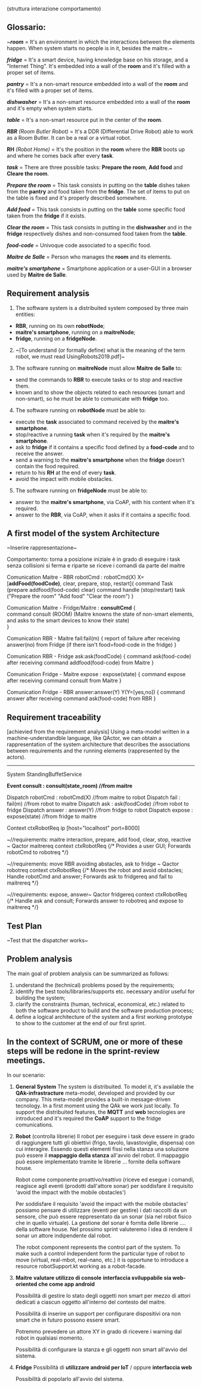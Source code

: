 (struttura interazione comportamento)

## Glossario:
~***room*** = It's an environment in which the interactions between the elements happen. When system starts no people is in it, besides the maitre.~

***fridge*** = It's a smart device, having knowledge base on his storage, and a "Internet Thing". It's embedded into a wall of the **room** and it's filled with a proper set of items.

***pantry*** = It's a non-smart resource embedded into a wall of the **room** and it's filled with a proper set of items.

***dishwasher*** = It's a non-smart resource embedded into a wall of the **room** and it's empty when system starts.

***table*** = It's a non-smart resource put in the center of the **room**. 

***RBR*** *(Room Butler Robot)* = It's a DDR (Differential Drive Robot) able to work as a Room Butler. It can be a real or a virtual robot. 

**RH** *(Robot Home)* = It's the position in the **room** where the **RBR** boots up and where he comes back after every **task**.

***task*** = There are three possible tasks: **Prepare the room**, **Add food** and **Cleare the room**. 

***Prepare the room*** = This task consists in putting on the **table** dishes taken from the **pantry** and food taken from the **fridge**. The set of items to put on the table is fixed and it's properly described somewhere.

***Add food*** = This task consists in putting on the **table** some specific food taken from the **fridge** if it exists.

***Clear the room*** = This task consists in putting in the **dishwasher** and in the **fridge** respectively dishes and non-consumed food taken from the **table**.

***food-code*** = Univoque code associated to a specific food.

***Maitre de Salle*** = Person who manages the **room** and its elements.

***maitre's smartphone*** = Smartphone application or a user-GUI in a browser used by **Maitre de Salle**.


## Requirement analysis
1. The software system is a distribuited system composed by three main entities: 
- **RBR**, running on its own **robotNode**;
- **maitre's smartphone**, running on a **maitreNode**;
- **fridge**, running on a **fridgeNode**. 

2. ~[To understand (or formally define) what is the meaning of the term robot, we must read UsingRobots2019.pdf]~

3. The software running on **maitreNode** must allow **Maitre de Salle** to:
- send the commands to **RBR** to execute tasks or to stop and reactive them.
- known and to show the objects related to each resources (smart and non-smart), so he must be able to comunicate with **fridge** too.

4. The software running on **robotNode** must be able to:
- execute the **task** associated to command received by the **maitre's smartphone**. 
- stop/reactive a running **task** when it's required by the **maitre's smartphone**. 
- ask to **fridge** if it contains a specific food defined by a **food-code** and to receive the answer.
- send a warning to the **maitre's smartphone** when the **fridge** doesn't contain the food required.
- return to his **RH** at the end of every **task**.
- avoid the impact with mobile obstacles.

5. The software running on **fridgeNode** must be able to:
- answer to the **maitre's smartphone**, via CoAP, with his content when it's required.
- answer to the **RBR**, via CoAP, when it asks if it contains a specific food.


## A first model of the system Architecture
~Inserire rappresentazione~

Comportamento:
	torna a posizione iniziale
	è in grado di eseguire i task senza collisioni 
	si ferma e riparte se riceve i comandi da parte del maitre

Comunication Maitre - RBR robotCmd : robotCmd(X) X=[**addFood(foodCode)**, clear, prepare, stop, restart]{
	command Task (prepare addfood(food-code) clear) 
	command handle (stop/restart)
	task ("Prepare the room" "Add food" "Clear the room")
}

Comunication Maitre - Fridge/Maitre : **consultCmd** {  
	command consult (ROOM)
	(Maitre knowns the state of non-smart elements, and asks to the smart devices to know their state)	
}

Comunication RBR - Maitre fail:fail(m) {
	report of failure after receiving answer(no) from Fridge (if there isn't food=food-code in the fridge)
}

Comunication RBR - Fridge ask:ask(foodCode) {
	command ask(food-code) after receiving command addfood(food-code) from Maitre
}

Comunication Fridge -  Maitre expose : expose(state) {
	command expose after receiving command consult from Maitre
}

Comunication Fridge - RBR answer:answer(Y) Y(Y=[yes,no]) {
	command answer after receiving command ask(food-code) from RBR
}

## Requirement traceability
[achievied from the requirement analysis]
Using a meta-model written in a machine-understandble language, like QActor, we can obtain a rappresentation of the system architecture that describes the associations between requirements and the running elements (rappresented by the actors).

--------------------------------------------------------------------------------------------------
System StandingBuffetService

**Event 	 consult	: consult(state_room)	//from maitre**

Dispatch robotCmd	: robotCmd(X) 	 		//from maitre to robot 
Dispatch fail		: fail(m)			 	//from robot to maitre
Dispatch ask 		: ask(foodCode) 		//from robot to fridge
Dispatch answer 	: answer(Y)			 	//from fridge to robot
Dispatch expose		: expose(state)  		//from fridge to maitre

Context ctxRobotReq ip [host="localhost" port=8000] 

~//requirements: maitre interaction, prepare, add food, clear, stop, reactive ~
Qactor maitrereq context ctxRobotReq 	{/* Provides a user GUI; Forwards robotCmd to robotreq */}

~//requirements: move RBR avoiding abstacles, ask to fridge ~
Qactor robotreq context ctxRobotReq 	{/* Moves the robot and avoid obstacles; Handle robotCmd and answer; Forwards ask to fridgereq and fail to maitrereq */}

~//requirements: expose, answer~
Qactor fridgereq context ctxRobotReq 	{/* Handle ask and consult; Forwards answer to robotreq and expose to maitrereq */}

## Test Plan
~Test that the dispatcher works~

## Problem analysis
The main goal of problem analysis can be summarized as follows:

1.	understand the (technical) problems posed by the requirements;
2.  identify the best tools/libraries/supports etc. necessary and/or useful for building the system;
3.	clarify the constraints (human, technical, economical, etc.) related to both the software product to build and the software production process;
4.	define a logical architecture of the system and a first working prototype to show to the customer at the end of our first sprint.

In the context of SCRUM, one or more of these steps will be redone in the sprint-review meetings. 
--------------------------------------------------------------
In our scenario:

1. **General System**
   The system is distribuited. To model it, it's available the **QAk-infrastracture** meta-model, developed and provided by our company. This meta-model provides a built-in message-driven tecnology. In a first moment using the QAk we work just locally. To support the distribuited features, the **MQTT** and **web** tecnologies are introduced and it's required the **CoAP** support to the fridge comunications. 

2. **Robot** (controlla librerie)
	Il robot per eseguire i task deve essere in grado di raggiungere tutti gli obiettivi (frigo, tavolo, lavastoviglie, dispensa) con cui interagire. Essendo questi elementi fissi nella stanza una soluzione può essere il **mappaggio della stanza** all'avvio del robot.
	Il mappaggio può essere implementato tramite le librerie ... fornite della software house.	
	
	Robot come componente proattivo/reattivo (riceve ed esegue i comandi, reagisce agli eventi (prodotti dall'attore sonar) per soddisfare il requisito 'avoid the impact with the mobile obstacles')

	Per soddisfare il requisito 'avoid the impact with the mobile obstacles' possiamo pensare di utilizzare (eventi per gestire) i dati raccolti da un sensore, che può essere reppresentato da un sonar (sia nel robot fisico che in quello virtuale). 
	La gestione del sonar è fornita delle librerie .... della software house.
	Nel prossimo sprint valuteremo l idea di rendere il sonar un attore indipendente dal robot.
	
	The robot component represents the control part of the system. To make such a control independent form the particular type of robot to move (virtual, real-mbot, real-nano, etc.) it is opportune to introduce a resource robotSupport.kt working as a robot-facade. 

3. **Maitre**
	**valutare utilizzo di console**
	**interfaccia sviluppabile sia web-oriented che come app android**

	Possibilità di gestire lo stato degli oggetti non smart per mezzo di attori dedicati a ciascun oggetto all'interno del contesto del maitre.

	Possibilità di inserire un support per configurare dispositivi ora non smart che in futuro possono essere smart.

	Potremmo prevedere un attore XY in grado di ricevere i warning dal robot in qualsiasi momento.

	Possibilità di configurare la stanza e gli oggetti non smart all'avvio del sistema.

4. **Fridge**
   Possibilità di **utilizzare android per IoT** / oppure **interfaccia web**

  	Possibilità di popolarlo all'avvio del sistema.
